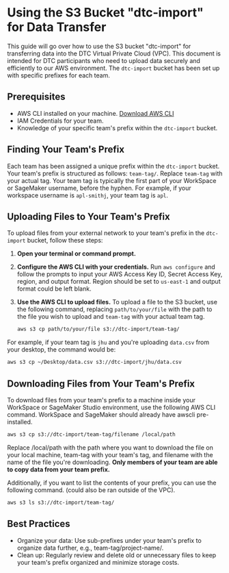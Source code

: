 # Using the S3 Bucket "dtc-import" for Data Transfer

This guide will go over how to use the S3 bucket "dtc-import" for transferring data into the DTC Virtual Private Cloud (VPC). This document is intended for DTC participants who need to upload data securely and efficiently to our AWS environment. The `dtc-import` bucket has been set up with specific prefixes for each team. 

## Prerequisites

- AWS CLI installed on your machine. [Download AWS CLI](https://aws.amazon.com/cli/)
- IAM Credentials for your team.
- Knowledge of your specific team's prefix within the `dtc-import` bucket.

## Finding Your Team's Prefix

Each team has been assigned a unique prefix within the `dtc-import` bucket. Your team's prefix is structured as follows: `team-tag/`. Replace `team-tag` with your actual tag. Your team tag is typically the first part of your WorkSpace or SageMaker username, before the hyphen. For example, if your workspace username is `apl-smithj`, your team tag is `apl`.   

## Uploading Files to Your Team's Prefix

To upload files from your external network to your team's prefix in the `dtc-import` bucket, follow these steps:

1. **Open your terminal or command prompt.**

2. **Configure the AWS CLI with your credentials.**
   Run `aws configure` and follow the prompts to input your AWS Access Key ID, Secret Access Key, region, and output format. Region should be set to `us-east-1` and output format could be left blank.

3. **Use the AWS CLI to upload files.**
   To upload a file to the S3 bucket, use the following command, replacing `path/to/your/file` with the path to the file you wish to upload and `team-tag` with your actual team tag.

    ```bash
    aws s3 cp path/to/your/file s3://dtc-import/team-tag/
    ```

For example, if your team tag is `jhu` and you're uploading `data.csv` from your desktop, the command would be:

```bash
aws s3 cp ~/Desktop/data.csv s3://dtc-import/jhu/data.csv 
```

## Downloading Files from Your Team's Prefix
To download files from your team's prefix to a machine inside your WorkSpace or SageMaker Studio environment, use the following AWS CLI command. WorkSpace and SageMaker should already have awscli pre-installed. 

```bash
aws s3 cp s3://dtc-import/team-tag/filename /local/path 
```

Replace /local/path with the path where you want to download the file on your local machine, team-tag with your team's tag, and filename with the name of the file you're downloading. **Only members of your team are able to copy data from your team prefix.** 

Additionally, if you want to list the contents of your prefix, you can use the following command. (could also be ran outside of the VPC). 

```bash
aws s3 ls s3://dtc-import/team-tag/
```

## Best Practices
- Organize your data: Use sub-prefixes under your team's prefix to organize data further, e.g., team-tag/project-name/.
- Clean up: Regularly review and delete old or unnecessary files to keep your team's prefix organized and minimize storage costs.
